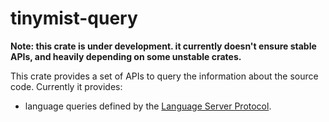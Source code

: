 
# tinymist-query

**Note: this crate is under development. it currently doesn't ensure stable APIs, and heavily depending on some unstable crates.**

This crate provides a set of APIs to query the information about the source code. Currently it provides:
+ language queries defined by the [Language Server Protocol](https://microsoft.github.io/language-server-protocol/).
